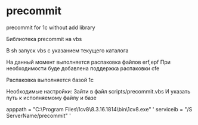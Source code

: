 # precommit
precommit for 1c without add library

Библиотека precommit на vbs

В sh запуск vbs с указанием текущего каталога

На данный момент выполняется распаковка файлов erf,epf
При необходимости буде добавлена поддержка распаковки cfe

Распаковка выполняется базой 1с 

Необходимые настройки:
Зайти в файл scripts/precommit.vbs 
И указать путь к исполняемому файлу и базе

apppath = "C:\Program Files\1cv8\8.3.16.1814\bin\1cv8.exe" '
serviceib = "/S ServerName/precommit" ' 
